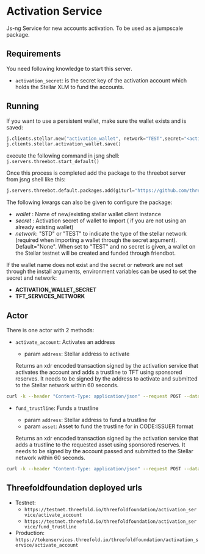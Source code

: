 # Activation Service

Js-ng Service for new accounts activation. To be used as a jumpscale package.

## Requirements

You need following knowledge to start this server.

- `activation_secret`: is the secret key of the activation account which holds the Stellar XLM to fund the accounts.

## Running

If you want to use a persistent wallet, make sure the wallet exists and is saved:

```python
j.clients.stellar.new("activation_wallet", network="TEST",secret="<activation_secret>")
j.clients.stellar.activation_wallet.save()
```

execute the following command in jsng shell:
`j.servers.threebot.start_default()`

Once this process is completed add the package to the threebot server from jsng shell like this:

```python
j.servers.threebot.default.packages.add(giturl="https://github.com/threefoldfoundation/tft-stellar/tree/master/ThreeBotPackages/activation_service")
```

The following kwargs can also be given to configure the package:

- *wallet* : Name of new/existing stellar wallet client instance
- *secret* : Activation secret of wallet to import ( if you are not using an already existing wallet)
- *network*: "STD" or "TEST" to indicate the type of the stellar network (required when importing a wallet through the secret argument). Default="None". When set to "TEST" and no secret is given, a wallet on the Stellar testnet will be created and funded through friendbot.

If the wallet name does not exist and the secret or network are not set through the install arguments, environment variables can be used to set the secret and network:

- **ACTIVATION_WALLET_SECRET**
- **TFT_SERVICES_NETWORK**

## Actor

There is one actor with 2 methods:

- `activate_account`: Activates an address
  - param `address`: Stellar address to activate

  Returns an xdr encoded transaction signed by the activation service that activates the account and adds a trustline to TFT using sponsored reserves. It needs to be signed by the address to activate and submitted to the Stellar network within 60 seconds.

```sh
curl -k --header "Content-Type: application/json" --request POST --data '{"address":"<address>"}' https://<host>/activation_service/actors/activation_service/activate_account
```

- `fund_trustline`: Funds a trustline
  - param `address`: Stellar address to fund a trustline for
  - param `asset`: Asset to fund the trustline for in CODE:ISSUER format

  Returns an xdr encoded transaction signed by the activation service that adds a trustline to the requested asset using sponsored reserves. It needs to be signed by the account passed and submitted to the Stellar network within 60 seconds.

```sh
curl -k --header "Content-Type: application/json" --request POST --data '{"address":"<address>", "asset":"<CODE:ISSUER>"}' https://<host>/activation_service/actors/activation_service/fund_trustline
```

## Threefoldfoundation deployed urls

- Testnet:
  - `https://testnet.threefold.io/threefoldfoundation/activation_service/activate_account`
  - `https://testnet.threefold.io/threefoldfoundation/activation_service/fund_trustline`
- Production: `https://tokenservices.threefold.io/threefoldfoundation/activation_service/activate_account`
